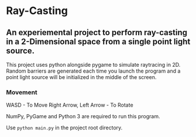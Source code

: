 # Ray-Casting

## An experiemental project to perform ray-casting in a 2-Dimensional space from a single point light source.

This project uses python alongside pygame to simulate raytracing in 2D. Random barriers are generated each time you launch the program and a point light source will be initialized in the middle of the screen.

### Movement
WASD - To Move
Right Arrow, Left Arrow - To Rotate

NumPy, PyGame and Python 3 are required to run this program.

Use ```python main.py``` in the project root directory.
